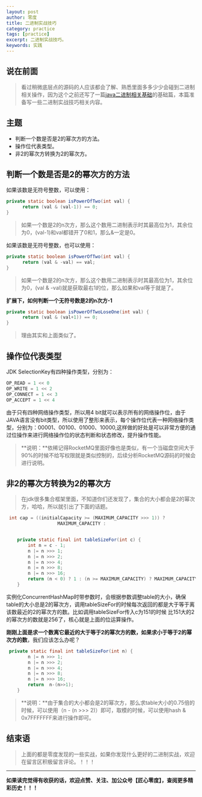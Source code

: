 ```yaml
---
layout: post 
author: 零度
title: 二进制实战技巧
category: practice
tags: [practice]
excerpt: 二进制实战技巧。
keywords: 实践
---
```





## 说在前面

> 看过稍微底层点的源码的人应该都会了解、熟悉里面多多少少会碰到二进制相关操作，因为这个之前还写了一篇[java二进制相关基础](http://mp.weixin.qq.com/s/AIvthkKEqacnfZBIZAxSKA)的基础篇，本篇准备写一些二进制实战技巧相关内容。



## 主题
- 判断一个数是否是2的幂次方的方法。
- 操作位代表类型。
- 非2的幂次方转换为2的幂次方。


## 判断一个数是否是2的幂次方的方法

如果该数是无符号整数，可以使用：
``` java
private static boolean isPowerOfTwo(int val) {
      return (val & (val-1)) == 0;
}
```
> 如果一个数是2的n次方，那么这个数用二进制表示时其最高位为1，其余位为0，(val-1)和val都错开了0和1，那么&一定是0。



如果该数是无符号整数，也可以使用：

``` java
private static boolean isPowerOfTwo(int val) {
      return (val & -val) == val;
}
```
> 如果一个数是2的n次方，那么这个数用二进制表示时其最高位为1，其余位为0，(val & -val)就是获取最右1的位，那么如果和val等于就是了。


**扩展下，如何判断一个无符号数是2的n次方-1**
``` java
private static boolean isPowerOfTwoLoseOne(int val) {
      return (val & (val+1)) == 0;
}
```
>理由其实和上面类似了。



## 操作位代表类型
JDK SelectionKey有四种操作类型，分别为：
``` java
OP_READ = 1 << 0
OP_WRITE = 1 << 2
OP_CONNECT = 1 << 3
OP_ACCEPT = 1 << 4
```
由于只有四种网络操作类型，所以用4 bit就可以表示所有的网络操作位，由于JAVA语言没有bit类型，所以使用了整形来表示，每个操作位代表一种网络操作类型，分别为：00001、00100、01000、10000,这样做的好处是可以非常方便的通过位操作来进行网络操作位的状态判断和状态修改，提升操作性能。

>**说明：**依稀记得RocketMQ里面好像也是类似，有一个当磁盘空间大于90%的时候不给写权限就是类似控制的，后续分析RocketMQ源码的时候会进行说明。



## 非2的幂次方转换为2的幂次方
>在jdk很多集合框架里面，不知道你们还发现了，集合的大小都会是2的幂次方，哈哈，所以就引出了下面的话题。


``` java
 int cap = ((initialCapacity >= (MAXIMUM_CAPACITY >>> 1)) ?
                   MAXIMUM_CAPACITY :


    private static final int tableSizeFor(int c) {
        int n = c - 1;
        n |= n >>> 1;
        n |= n >>> 2;
        n |= n >>> 4;
        n |= n >>> 8;
        n |= n >>> 16;
        return (n < 0) ? 1 : (n >= MAXIMUM_CAPACITY) ? MAXIMUM_CAPACITY : n + 1;
    }
```

实例化ConcurrentHashMap时带参数时，会根据参数调整table的大小，确保table的大小总是2的幂次方，调用tableSizeFor的时候每次返回的都是大于等于离该数最近的2的幂次方的数。比如调用tableSizeFor传入c为151的时候 比151大的2的幂次方的数就是256了，核心就是上面的位运算操作。



**刚刚上面是求一个数离它最近的大于等于2的幂次方的数，如果求小于等于2的幂次方的数**，我们应该怎么办呢？

``` java
 private static final int tableSizeFor(int n) {
        n |= n >>> 1;
        n |= n >>> 2;
        n |= n >>> 4;
        n |= n >>> 8;
        n |= n >>> 16;
        return  n-(n>>1);
    }
```

>**说明：**由于集合的大小都会是2的幂次方，那么求table大小的0.75倍的时候，可以使用（n - (n >>> 2)）即可，取模的时候，可以使用hash & 0x7FFFFFFF来进行操作即可。


## 结束语
>上面的都是零度发现的一些实战，如果你发现什么更好的二进制实战，欢迎在留言区积极留言评论。！！！




--------------
**如果读完觉得有收获的话，欢迎点赞、关注、加公众号【匠心零度】，查阅更多精彩历史！！！**
